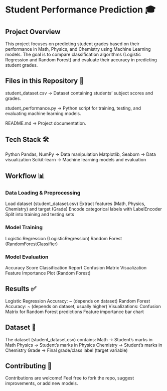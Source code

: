 # Student Performance Prediction 🎓
## Project Overview
This project focuses on predicting student grades based on their performance in Math, Physics, and Chemistry using Machine Learning models.
The goal is to compare classification algorithms (Logistic Regression and Random Forest) and evaluate their accuracy in predicting student grades.

## Files in this Repository 📂
student_dataset.csv → Dataset containing students’ subject scores and grades.

student_performance.py → Python script for training, testing, and evaluating machine learning models.

README.md → Project documentation.

## Tech Stack 🛠️
Python
Pandas, NumPy → Data manipulation
Matplotlib, Seaborn → Data visualization
Scikit-learn → Machine learning models and evaluation

## Workflow 📊
### Data Loading & Preprocessing
Load dataset (student_dataset.csv)
Extract features (Math, Physics, Chemistry) and target (Grade)
Encode categorical labels with LabelEncoder
Split into training and testing sets

### Model Training
Logistic Regression (LogisticRegression)
Random Forest (RandomForestClassifier)

### Model Evaluation
Accuracy Score
Classification Report
Confusion Matrix Visualization
Feature Importance Plot (Random Forest)

## Results ✅
Logistic Regression Accuracy: ~ (depends on dataset)
Random Forest Accuracy: ~ (depends on dataset, usually higher)
Visualizations:
Confusion Matrix for Random Forest predictions
Feature importance bar chart

## Dataset 📂
The dataset (student_dataset.csv) contains:
Math → Student’s marks in Math
Physics → Student’s marks in Physics
Chemistry → Student’s marks in Chemistry
Grade → Final grade/class label (target variable)

## Contributing 🤝
Contributions are welcome! Feel free to fork the repo, suggest improvements, or add new models.

